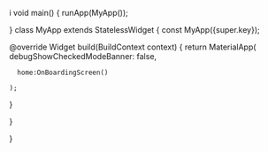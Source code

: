 i
void main() {
runApp(MyApp());

}
class MyApp extends StatelessWidget {
const MyApp({super.key});

@override
Widget build(BuildContext context) {
return MaterialApp(
debugShowCheckedModeBanner: false,

      home:OnBoardingScreen()

    );

}



}


}